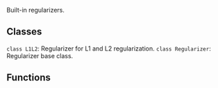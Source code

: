 Built-in regularizers.
## Classes
`class L1L2`: Regularizer for L1 and L2 regularization.
`class Regularizer`: Regularizer base class.
## Functions
